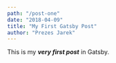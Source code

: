 ```yaml
---
path: "/post-one"
date: "2018-04-09"
title: "My First Gatsby Post"
author: "Prezes Jarek"
---
```


This is my **_very first post_** in Gatsby.
